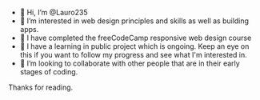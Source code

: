 - 👋 Hi, I’m @Lauro235
- 👀 I’m interested in web design principles and skills as well as building apps.
- 🌱 I have completed the freeCodeCamp responsive web design course
- 🤘 I have a learning in public project which is ongoing. Keep an eye on this if you want to follow my progress and see what I'm interested in.
- 💞️ I’m looking to collaborate with other people that are in their early stages of coding.

Thanks for reading.

<!---
Lauro235/Lauro235 is a ✨ special ✨ repository because its `README.md` (this file) appears on your GitHub profile.
You can click the Preview link to take a look at your changes.
--->
